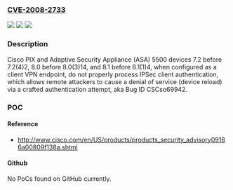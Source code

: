 ### [CVE-2008-2733](https://cve.mitre.org/cgi-bin/cvename.cgi?name=CVE-2008-2733)
![](https://img.shields.io/static/v1?label=Product&message=n%2Fa&color=blue)
![](https://img.shields.io/static/v1?label=Version&message=n%2Fa&color=blue)
![](https://img.shields.io/static/v1?label=Vulnerability&message=n%2Fa&color=brighgreen)

### Description

Cisco PIX and Adaptive Security Appliance (ASA) 5500 devices 7.2 before 7.2(4)2, 8.0 before 8.0(3)14, and 8.1 before 8.1(1)4, when configured as a client VPN endpoint, do not properly process IPSec client authentication, which allows remote attackers to cause a denial of service (device reload) via a crafted authentication attempt, aka Bug ID CSCso69942.

### POC

#### Reference
- http://www.cisco.com/en/US/products/products_security_advisory09186a00809f138a.shtml

#### Github
No PoCs found on GitHub currently.

